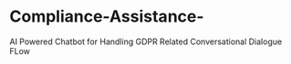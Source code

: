 # Compliance-Assistance-
AI Powered Chatbot for Handling GDPR Related Conversational Dialogue FLow 
